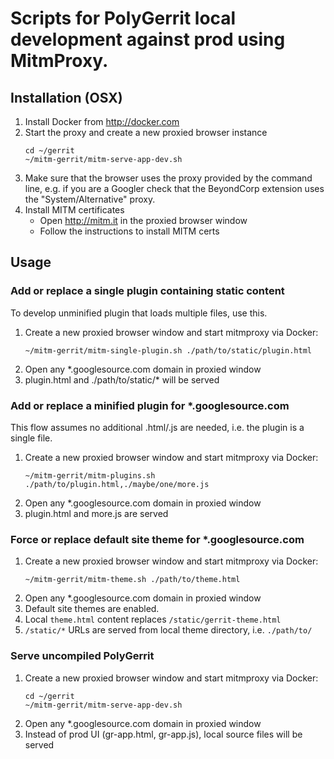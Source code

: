 # Scripts for PolyGerrit local development against prod using MitmProxy.

## Installation (OSX)

1. Install Docker from http://docker.com
2. Start the proxy and create a new proxied browser instance
   ```
   cd ~/gerrit
   ~/mitm-gerrit/mitm-serve-app-dev.sh
   ```
3. Make sure that the browser uses the proxy provided by the command line,
   e.g. if you are a Googler check that the BeyondCorp extension uses the
   "System/Alternative" proxy.
4. Install MITM certificates
   - Open http://mitm.it in the proxied browser window
   - Follow the instructions to install MITM certs

## Usage

### Add or replace a single plugin containing static content

To develop unminified plugin that loads multiple files, use this.

1. Create a new proxied browser window and start mitmproxy via Docker:
   ```
   ~/mitm-gerrit/mitm-single-plugin.sh ./path/to/static/plugin.html
   ```
2. Open any *.googlesource.com domain in proxied window
3. plugin.html and ./path/to/static/* will be served

### Add or replace a minified plugin for *.googlesource.com

This flow assumes no additional .html/.js are needed, i.e. the plugin is a single file.

1. Create a new proxied browser window and start mitmproxy via Docker:
   ```
   ~/mitm-gerrit/mitm-plugins.sh ./path/to/plugin.html,./maybe/one/more.js
   ```
2. Open any *.googlesource.com domain in proxied window
3. plugin.html and more.js are served

### Force or replace default site theme for *.googlesource.com

1. Create a new proxied browser window and start mitmproxy via Docker:
   ```
   ~/mitm-gerrit/mitm-theme.sh ./path/to/theme.html
   ```
2. Open any *.googlesource.com domain in proxied window
3. Default site themes are enabled.
4. Local `theme.html` content replaces `/static/gerrit-theme.html`
5. `/static/*` URLs are served from local theme directory, i.e. `./path/to/`

### Serve uncompiled PolyGerrit

1. Create a new proxied browser window and start mitmproxy via Docker:
   ```
   cd ~/gerrit
   ~/mitm-gerrit/mitm-serve-app-dev.sh
   ```
2. Open any *.googlesource.com domain in proxied window
3. Instead of prod UI (gr-app.html, gr-app.js), local source files will be served
